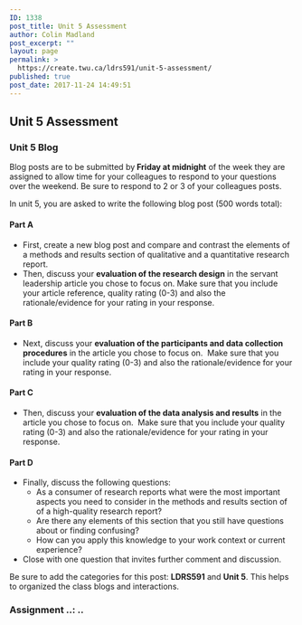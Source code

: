 ```yaml
---
ID: 1338
post_title: Unit 5 Assessment
author: Colin Madland
post_excerpt: ""
layout: page
permalink: >
  https://create.twu.ca/ldrs591/unit-5-assessment/
published: true
post_date: 2017-11-24 14:49:51
---
```

<h2>Unit 5 Assessment</h2>
<h3>Unit 5 Blog</h3>
Blog posts are to be submitted by<strong> Friday at midnight</strong> of the week they are assigned to allow time for your colleagues to respond to your questions over the weekend. Be sure to respond to 2 or 3 of your colleagues posts.

In unit 5, you are asked to write the following blog post (500 words total):
<h4>Part A</h4>
<ul>
 	<li>First, create a new blog post and compare and contrast the elements of a methods and results section of qualitative and a quantitative research report.</li>
 	<li>Then, discuss your <strong>evaluation of the research design</strong> in the servant leadership article you chose to focus on. Make sure that you include your article reference, quality rating (0-3) and also the rationale/evidence for your rating in your response.</li>
</ul>
<h4>Part B</h4>
<ul>
 	<li>Next, discuss your <strong>evaluation of the participants and data collection procedures</strong> in the article you chose to focus on.  Make sure that you include your quality rating (0-3) and also the rationale/evidence for your rating in your response.</li>
</ul>
<h4>Part C</h4>
<ul>
 	<li>Then, discuss your <strong>evaluation of the data analysis and results</strong> in the article you chose to focus on.  Make sure that you include your quality rating (0-3) and also the rationale/evidence for your rating in your response.</li>
</ul>
<h4>Part D</h4>
<ul>
 	<li>Finally, discuss the following questions:
<ul>
 	<li>As a consumer of research reports what were the most important aspects you need to consider in the methods and results section of  of a high-quality research report?</li>
 	<li>Are there any elements of this section that you still have questions about or finding confusing?</li>
 	<li>How can you apply this knowledge to your work context or current experience?</li>
</ul>
</li>
 	<li>Close with one question that invites further comment and discussion.</li>
</ul>
Be sure to add the categories for this post: <strong>LDRS591</strong> and <strong>Unit 5</strong>. This helps to organized the class blogs and interactions.
<h3></h3>
<h3>Assignment ..: ..</h3>
